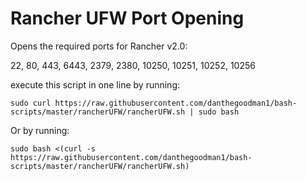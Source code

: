 # Rancher UFW Port Opening
Opens the required ports for Rancher v2.0:

22, 80, 443, 6443, 2379, 2380, 10250, 10251, 10252, 10256

execute this script in one line by running:

`sudo curl https://raw.githubusercontent.com/danthegoodman1/bash-scripts/master/rancherUFW/rancherUFW.sh | sudo bash`



Or by running:

`sudo bash <(curl -s https://raw.githubusercontent.com/danthegoodman1/bash-scripts/master/rancherUFW/rancherUFW.sh)`

